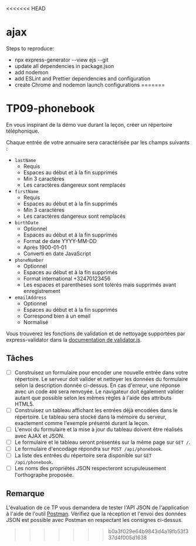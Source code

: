 <<<<<<< HEAD
# ajax

Steps to reproduce:

- npx express-generator --view ejs --git
- update all dependencies in package.json
- add nodemon
- add ESLint and Prettier dependencies and configuration
- create Chrome and nodemon launch configurations
=======
# TP09-phonebook

En vous inspirant de la démo vue durant la leçon, créer un répertoire téléphonique.

Chaque entrée de votre annuaire sera caractérisée par les champs suivants :

* `lastName`
  * Requis
  * Espaces au début et à la fin supprimés
  * Min 3 caractères
  * Les caractères dangereux sont remplacés
* `firstName`
  * Requis
  * Espaces au début et à la fin supprimés
  * Min 3 caractères
  * Les caractères dangereux sont remplacés
* `birthDate`
  * Optionnel
  * Espaces au début et à la fin supprimés
  * Format de date YYYY-MM-DD
  * Après 1900-01-01
  * Converti en date JavaScript
* `phoneNumber`
  * Optionnel
  * Espaces au début et à la fin supprimés
  * Format international +32470123456
  * Les espaces et parenthèses sont tolérés mais supprimés avant enregistrement
* `emailAddress`
  * Optionnel
  * Espaces au début et à la fin supprimés
  * Correspond bien à un email
  * Normalisé

Vous trouverez les fonctions de validation et de nettoyage supportées par express-validator dans la [documentation de validator.js](https://github.com/validatorjs/validator.js).

## Tâches

* [ ] Construisez un formulaire pour encoder une nouvelle entrée dans votre répertoire.
      Le serveur doit valider et nettoyer les données du formulaire selon la description donnée ci-dessus.
      En cas d'erreur, une réponse avec un code `400` sera renvoyée.
      Le navigateur doit également valider autant que possible selon les mêmes règles à l'aide des attributs HTML5.
* [ ] Construisez un tableau affichant les entrées déjà encodées dans le répertoire.
      Le tableau sera stocké dans la mémoire du serveur, exactement comme l'exemple présenté durant la leçon.
* [ ] L'envoi du formulaire et la mise à jour du tableau doivent être réalisés avec AJAX et JSON.
* [ ] Le formulaire et le tableau seront présentés sur la même page sur `GET /`.
* [ ] Le formulaire d'encodage répondra sur `POST /api/phonebook`.
* [ ] La liste des entrées du répertoire sera disponible sur `GET /api/phonebook`.
* [ ] Les noms des propriétés JSON respecteront scrupuleusement l'orthographe proposée.

## Remarque

L'évaluation de ce TP vous demandera de tester l'API JSON de l'application à l'aide de l'outil [Postman](https://www.postman.com/downloads/).
Vérifiez que la réception et l'envoi des données JSON est possible avec Postman en respectant les consignes ci-dessus.
>>>>>>> b0a3f029e64b9843d4a19fb53f337d4f005d1638
